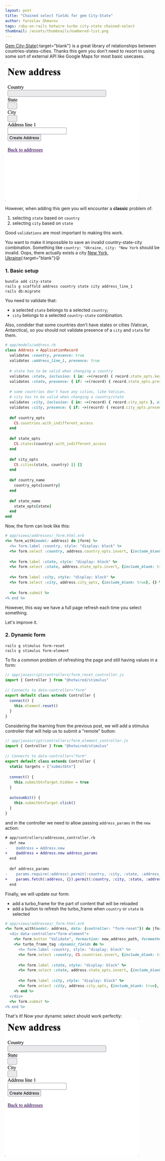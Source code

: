 ```yaml
---
layout: post
title: "Chained select fields for gem City-State"
author: Yaroslav Shmarov
tags: ruby-on-rails hotwire turbo city-state chained-select
thumbnail: /assets/thumbnails/numbered-list.png
---
```


[Gem City-State](https://github.com/loureirorg/city-state/){:target="blank"} is a great library of relationships between countries-states-cities.
Thanks this gem you don't need to resort to using some sort of external API like Google Maps for most basic usecases.

![city-state-gem-dynamic-select.gif](/assets/images/city-state-gem-dynamic-select.gif)

However, when adding this gem you will encounter a **classic** problem of:
1. selecting `state` based on `country`
2. selecting `city` based on `state`

Good `validations` are most important to making this work.

You want to make it impossible to save an invalid country-state-city combination.
Something like `country: "Ukraine, city: "New York` should be invalid. Oops, there actually exists a city [New York, Ukraine](https://en.wikipedia.org/wiki/New_York_(Ukraine)){:target="blank"}😜

### 1. Basic setup

```shell
bundle add city-state
rails g scaffold address country state city address_line_1
rails db:migrate
```

You need to validate that:
* a selected `state` belongs to a selected `country`;
* `city` belongs to a selected `country-state` combination.

Also, condider that some countries don't have states or cities (Vatican, Antarctica), so you should not validate presence of a `city` and `state` for them.

```ruby
# app/models/address.rb
class Address < ApplicationRecord
  validates :country, presence: true
  validates :address_line_1, presence: true

  # state has to be valid when changing a country
  validates :state, inclusion: { in: ->(record) { record.state_opts.keys }, allow_blank: true }
  validates :state, presence: { if: ->(record) { record.state_opts.present? } }

  # some countries don't have any cities, like Vatican.
  # city has to be valid when changing a country/state
  validates :city, inclusion: { in: ->(record) { record.city_opts }, allow_blank: true }
  validates :city, presence: { if: ->(record) { record.city_opts.present? } }

  def country_opts
    CS.countries.with_indifferent_access
  end

  def state_opts
    CS.states(country).with_indifferent_access
  end

  def city_opts
    CS.cities(state, country) || []
  end

  def country_name
    country_opts[country]
  end

  def state_name
    state_opts[state]
  end
end
```

Now, the form can look like this:

```ruby
# app/views/addresses/_form.html.erb
<%= form_with(model: address) do |form| %>
  <%= form.label :country, style: "display: block" %>
  <%= form.select :country, address.country_opts.invert, {include_blank: true}, { onchange: "this.form.requestSubmit();" } %>

  <%= form.label :state, style: "display: block" %>
  <%= form.select :state, address.state_opts.invert, {include_blank: true}, { onchange: "this.form.requestSubmit();" } %>

  <%= form.label :city, style: "display: block" %>
  <%= form.select :city, address.city_opts, {include_blank: true}, {} %>

  <%= form.submit %>
<% end %>
```

However, this way we have a full page refresh each time you select something.

Let's improve it.

### 2. Dynamic form

```shell
rails g stimulus form-reset
rails g stimulus form-element
```

To fix a common problem of refreshing the page and still having values in a form:

```js
// app/javascript/controllers/form_reset_controller.js
import { Controller } from "@hotwired/stimulus"

// Connects to data-controller="form"
export default class extends Controller {
  connect() {
    this.element.reset()
  }
}
```

Considering the learning from the previous post, we will add a stimulus controller that will help us to submit a "remote" button:

```js
// app/javascript/controllers/form_element_controller.js
import { Controller } from "@hotwired/stimulus"

// Connects to data-controller="form"
export default class extends Controller {
  static targets = ["submitbtn"]

  connect() {
    this.submitbtnTarget.hidden = true
  }

  autosumbit() {
    this.submitbtnTarget.click()
  }
}
```

and in the controller we need to allow passing `address_params` in the `new` action:

```diff
# app/controllers/addresses_controller.rb
  def new
-    @address = Address.new
+    @address = Address.new address_params
  end

  def address_params
-    params.require(:address).permit(:country, :city, :state, :address_line_1)
+    params.fetch(:address, {}).permit(:country, :city, :state, :address_line_1)
  end
```

Finally, we will update our form:
* add a turbo_frame for the part of content that will be reloaded
* add a button to refresh the turbo_frame when `country` or `state` is selected

```ruby
# app/views/addresses/_form.html.erb
<%= form_with(model: address, data: {controller: "form-reset"}) do |form| %>
  <div data-controller="form-element">
    <%= form.button "Validate", formaction: new_address_path, formmethod: :get, data: {form_element_target: "submitbtn", turbo_frame: :dynamic_fields} %>
    <%= turbo_frame_tag :dynamic_fields do %>
      <%= form.label :country, style: "display: block" %>
      <%= form.select :country, CS.countries.invert, {include_blank: true}, {data: { action: "change->form-element#autosumbit"}} %>

      <%= form.label :state, style: "display: block" %>
      <%= form.select :state, address.state_opts.invert, {include_blank: true}, {data: { action: "change->form-element#autosumbit"}} %>

      <%= form.label :city, style: "display: block" %>
      <%= form.select :city, address.city_opts, {include_blank: true}, {} %>
    <% end %>
  </div>
  <%= form.submit %>
<% end %>
```

That's it!
Now your dynamic select should work perfectly:
![city-state-gem-dynamic-select.gif](/assets/images/city-state-gem-dynamic-select.gif)
